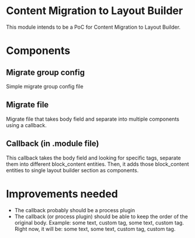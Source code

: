Content Migration to Layout Builder
===================================

This module intends to be a PoC for Content Migration to Layout Builder.

# Components

## Migrate group config
Simple migrate group config file

## Migrate file
Migrate file that takes body field and separate into multiple components using a callback.

## Callback (in .module file)
This callback takes the body field and looking for specific tags, separate them into different block_content entities.
Then, it adds those block_content entities to single layout builder section as components.

# Improvements needed

- The callback probably should be a process plugin
- The callback (or process plugin) should be able to keep the order of the original body.
Example: some text, custom tag, some text, custom tag. Right now, it will be: some text, some text, custom tag, custom tag.